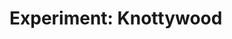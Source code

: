 <!--
  date: 2017-04-01
  modified: 2017-04-01
  slug: experiment-knottywood
  type: post
  categories: code, JavaScript
  tags: cool shit
  thumbnail: experiments/Screenshot_20240524-082929.png-edit-20240524083046.jpg
  description: Perlin noise wood with WebGL 
  related: experiment-*
-->

# Experiment: Knottywood

